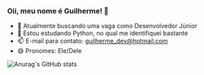 ### Oii, meu nome é Guilherme! 👋

- 🔭 Atualmente buscando uma vaga como Desenvolvedor Júnior
- 🌱 Estou estudando Python, no qual me identifiquei bastante
- 📫 E-mail para contato: guilherme_dev@hotmail.com
- 😄 Pronomes: Ele/Dele

![Anurag's GitHub stats](https://github-readme-stats.vercel.app/api?username=anuraghazra&show_icons=true&theme=radical)
